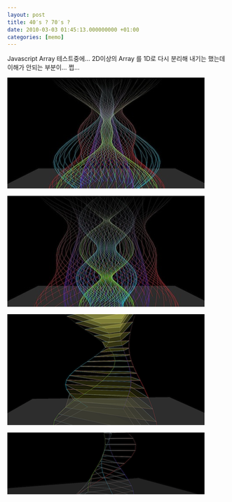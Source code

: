 ```yaml
---
layout: post
title: 40′s ? 70′s ?
date: 2010-03-03 01:45:13.000000000 +01:00
categories: [memo]
---
```

<p>Javascript Array 테스트중에... 2D이상의 Array 를 1D로 다시 분리해 내기는 했는데 이해가 안되는 부분이... 쩝...</p>
<p><img src="/assets/Structure041.jpg" alt="Structure04.jpg" width="450" height="253" class="alignnone size-full wp-image-2125" /></p>
<p><img src="/assets/Structure031.jpg" alt="Structure03.jpg" width="450" height="253" class="alignnone size-full wp-image-2124" /></p>
<p><img src="/assets/Structure021.png" alt="Structure02.png" width="450" height="253" class="alignnone size-full wp-image-2123" /></p>
<p><img src="/assets/Structure01-e12710131654841.png" alt="Structure01-e1271013165484.png" width="450" height="141" class="alignnone size-full wp-image-2122" /></p>
